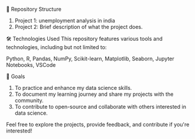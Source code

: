 📁 Repository Structure
  1. Project 1: unemployment analysis in india
  2. Project 2: Brief description of what the project does.

🛠 Technologies Used
This repository features various tools and technologies, including but not limited to:

Python, R, Pandas, NumPy, Scikit-learn, Matplotlib, Seaborn, Jupyter Notebooks, VSCode

🎯 Goals
  1. To practice and enhance my data science skills.
  2. To document my learning journey and share my projects with the community.
  3. To contribute to open-source and collaborate with others interested in data science.

Feel free to explore the projects, provide feedback, and contribute if you're interested!
